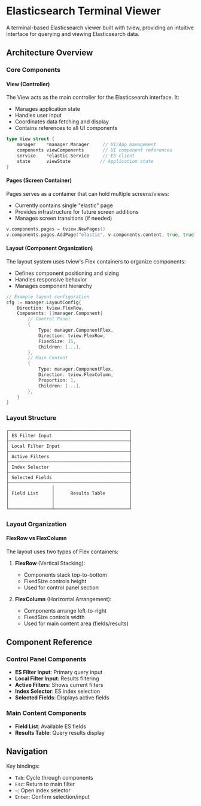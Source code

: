 # Elasticsearch Terminal Viewer

A terminal-based Elasticsearch viewer built with tview, providing an intuitive interface for querying and viewing Elasticsearch data.

## Architecture Overview

### Core Components

#### View (Controller)
The View acts as the main controller for the Elasticsearch interface. It:
- Manages application state
- Handles user input
- Coordinates data fetching and display
- Contains references to all UI components

```go
type View struct {
    manager    *manager.Manager     // UI/App management
    components viewComponents       // UI component references
    service    *elastic.Service     // ES client
    state      viewState           // Application state
}
```

#### Pages (Screen Container)
Pages serves as a container that can hold multiple screens/views:
- Currently contains single "elastic" page
- Provides infrastructure for future screen additions
- Manages screen transitions (if needed)

```go
v.components.pages = tview.NewPages()
v.components.pages.AddPage("elastic", v.components.content, true, true)
```

#### Layout (Component Organization)
The layout system uses tview's Flex containers to organize components:
- Defines component positioning and sizing
- Handles responsive behavior
- Manages component hierarchy

```go
// Example layout configuration
cfg := manager.LayoutConfig{
    Direction: tview.FlexRow,
    Components: []manager.Component{
        // Control Panel
        {
            Type: manager.ComponentFlex,
            Direction: tview.FlexRow,
            FixedSize: 15,
            Children: [...],
        },
        // Main Content
        {
            Type: manager.ComponentFlex,
            Direction: tview.FlexColumn,
            Proportion: 1,
            Children: [...],
        },
    }
}
```

### Layout Structure

```
┌─────────────────────────────────────────────┐
│ ES Filter Input                             │ 
├─────────────────────────────────────────────┤
│ Local Filter Input                          │
├─────────────────────────────────────────────┤
│ Active Filters                              │
├─────────────────────────────────────────────┤
│ Index Selector                              │
├─────────────────────────────────────────────┤
│ Selected Fields                             │
├─────────────────────────────────────────────┤
│                │                            │
│ Field List     │      Results Table         │
│                │                            │
│                │                            │
└────────────────┴────────────────────────────┘
```

### Layout Organization

#### FlexRow vs FlexColumn
The layout uses two types of Flex containers:

1. **FlexRow** (Vertical Stacking):
    - Components stack top-to-bottom
    - FixedSize controls height
    - Used for control panel section

2. **FlexColumn** (Horizontal Arrangement):
    - Components arrange left-to-right
    - FixedSize controls width
    - Used for main content area (fields/results)

## Component Reference

### Control Panel Components
- **ES Filter Input**: Primary query input
- **Local Filter Input**: Results filtering
- **Active Filters**: Shows current filters
- **Index Selector**: ES index selection
- **Selected Fields**: Displays active fields

### Main Content Components
- **Field List**: Available ES fields
- **Results Table**: Query results display

## Navigation

Key bindings:
- `Tab`: Cycle through components
- `Esc`: Return to main filter
- `~`: Open index selector
- `Enter`: Confirm selection/input
